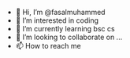 - 👋 Hi, I’m @fasalmuhammed
- 👀 I’m interested in coding 
- 🌱 I’m currently learning bsc cs
- 💞️ I’m looking to collaborate on ...
- 📫 How to reach me 

<!---
fasalmuhammed/fasalmuhammed is a ✨ special ✨ repository because its `README.md` (this file) appears on your GitHub profile.
You can click the Preview link to take a look at your changes.
--->

